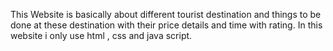 This Website is basically about different tourist destination and things to be done at these destination with their price details and time with rating.
In this website i only use html , css and java script.
